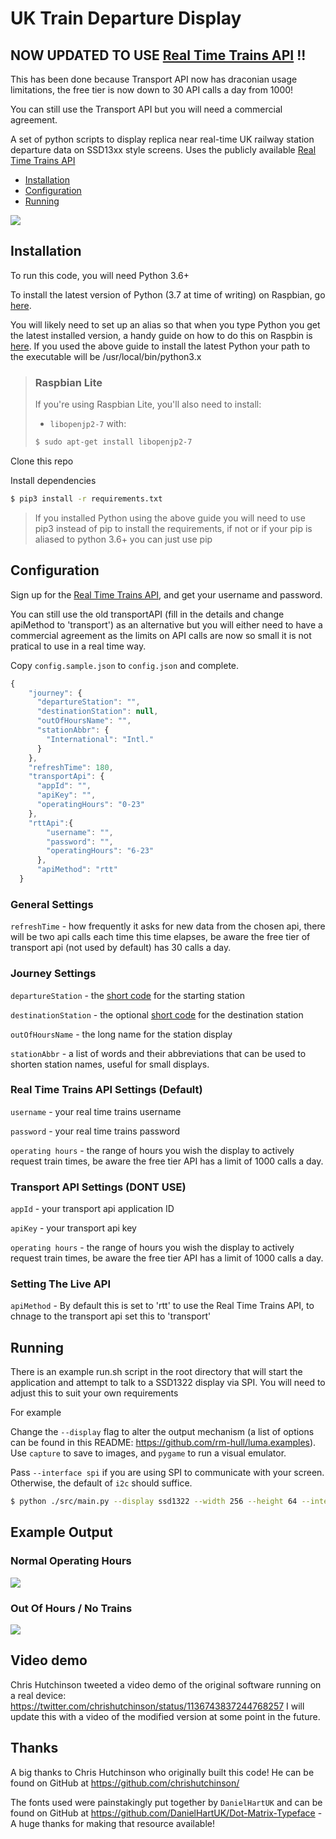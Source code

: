 # UK Train Departure Display 

## NOW UPDATED TO USE [Real Time Trains API](https://www.realtimetrains.co.uk/about/developer/) !!


This has been done because Transport API now has draconian usage limitations, the free tier is now down to 30 API calls a day from 1000! 

You can still use the Transport API but you will need a commercial agreement. 

A set of python scripts to display replica near real-time UK railway station departure data on SSD13xx style screens.
Uses the publicly available [Real Time Trains API](https://www.realtimetrains.co.uk/about/developer/) 

   * [Installation](#installation)
   * [Configuration](#configuration)
   * [Running](#running)

![](normal.gif)

## Installation

To run this code, you will need Python 3.6+

To install the latest version of Python (3.7 at time of writing) on Raspbian, go [here](https://gist.github.com/SeppPenner/6a5a30ebc8f79936fa136c524417761d).

You will likely need to set up an alias so that when you type Python you get the latest installed version, a handy guide on how to do this on Raspbin is [here](https://linuxconfig.org/how-to-change-from-default-to-alternative-python-version-on-debian-linux).  If you used the above guide to install the latest Python your path to the executable will be /usr/local/bin/python3.x

>### Raspbian Lite
>If you're using Raspbian Lite, you'll also need to install:
>- `libopenjp2-7`
>with:
>```bash
>$ sudo apt-get install libopenjp2-7
>```

Clone this repo

Install dependencies

```bash
$ pip3 install -r requirements.txt
```
>If you installed Python using the above guide you will need to use pip3 instead of pip to install the requirements, if not or if your pip is aliased to python 3.6+ you can just use pip

## Configuration 

Sign up for the [Real Time Trains API](https://api.rtt.io), and get your username and password.

You can still use the old transportAPI (fill in the details and change apiMethod to 'transport') as an alternative but you will either need to have a commercial agreement as the limits on API calls are now so small it is not pratical to use in a real time way. 

Copy `config.sample.json` to `config.json` and complete.

```javascript
{
    "journey": {
      "departureStation": "",
      "destinationStation": null,
      "outOfHoursName": "",
      "stationAbbr": {
        "International": "Intl."
      }
    },
    "refreshTime": 180,
    "transportApi": {
      "appId": "",
      "apiKey": "",
      "operatingHours": "0-23"
    },
    "rttApi":{
        "username": "",
        "password": "",
        "operatingHours": "6-23"
      },
      "apiMethod": "rtt"    
  }
```
### General Settings

`refreshTime` - how frequently it asks for new data from the chosen api, there will be two api calls each time this time elapses, be aware the free tier of transport api (not used by default) has 30 calls a day.

### Journey Settings

`departureStation` - the [short code](https://www.nationalrail.co.uk/stations_destinations/48541.aspx) for the starting station 

`destinationStation` - the optional [short code](https://www.nationalrail.co.uk/stations_destinations/48541.aspx) for the destination station 

`outOfHoursName` - the long name for the station display

`stationAbbr` - a list of words and their abbreviations that can be used to shorten station names, useful for small displays. 

### Real Time Trains API Settings (Default)

`username` - your real time trains username

`password` - your real time trains password

`operating hours` - the range of hours you wish the display to actively request train times, be aware the free tier API has a limit of 1000 calls a day.

### Transport API Settings (DONT USE)

`appId` - your transport api application ID

`apiKey` - your transport api key

`operating hours` - the range of hours you wish the display to actively request train times, be aware the free tier API has a limit of 1000 calls a day.

### Setting The Live API

`apiMethod` - By default this is set to 'rtt' to use the Real Time Trains API, to chnage to the transport api set this to 'transport' 

## Running

There is an example run.sh script in the root directory that will start the application and attempt to talk to a SSD1322 display via SPI. 
You will need to adjust this to suit your own requirements

For example 

Change the `--display` flag to alter the output mechanism (a list of options can be found in this README: https://github.com/rm-hull/luma.examples). Use `capture` to save to images, and `pygame` to run a visual emulator.

Pass `--interface spi` if you are using SPI to communicate with your screen. Otherwise, the default of `i2c` should suffice.

```bash
$ python ./src/main.py --display ssd1322 --width 256 --height 64 --interface spi
```

## Example Output

### Normal Operating Hours
![](normal.gif)
### Out Of Hours / No Trains
![](outofhours.gif)

## Video demo

Chris Hutchinson tweeted a video demo of the original software running on a real device: https://twitter.com/chrishutchinson/status/1136743837244768257 I will update this with a video of the modified version at some point in the future.

## Thanks

A big thanks to Chris Hutchinson who originally built this code! He can be found on GitHub at https://github.com/chrishutchinson/

The fonts used were painstakingly put together by `DanielHartUK` and can be found on GitHub at https://github.com/DanielHartUK/Dot-Matrix-Typeface - A huge thanks for making that resource available!
